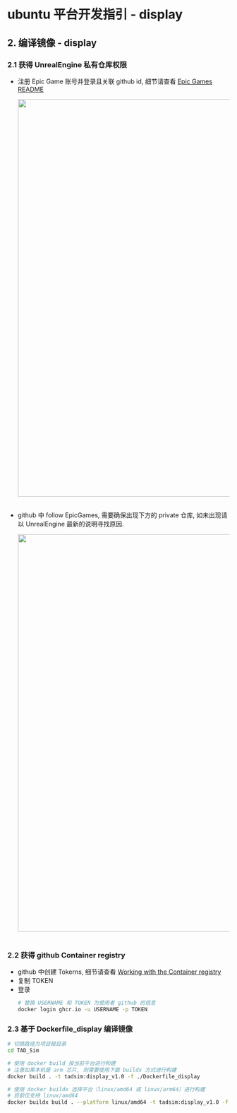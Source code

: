 # ubuntu 平台开发指引 - display

## 2. 编译镜像 - display

### 2.1 获得 UnrealEngine 私有仓库权限
- 注册 Epic Game 账号并登录且关联 github id, 细节请查看 [Epic Games README](https://github.com/EpicGames)
  <div align="center"><img src="./images/epicgames_req.png" alt="" width="900px"></div><br>

- github 中 follow EpicGames, 需要确保出现下方的 private 仓库, 如未出现请以 UnrealEngine 最新的说明寻找原因.
  <div align="center"><img src="./images/epicgames_unrealengine_github_private_repo.png" alt="" width="900px"></div><br>

### 2.2 获得 github Container registry
- github 中创建 Tokerns, 细节请查看 [Working with the Container registry](https://docs.github.com/en/packages/working-with-a-github-packages-registry/working-with-the-container-registry)
- 复制 TOKEN
- 登录
  ```bash
  # 替换 USERNAME 和 TOKEN 为使用者 github 的信息
  docker login ghcr.io -u USERNAME -p TOKEN
  ```

### 2.3 基于 Dockerfile_display 编译镜像
```bash
# 切换路径为项目根目录
cd TAD_Sim

# 使用 docker build 按当前平台进行构建
# 注意如果本机是 arm 芯片, 则需要使用下面 buildx 方式进行构建
docker build . -t tadsim:display_v1.0 -f ./Dockerfile_display

# 使用 docker buildx 选择平台（linux/amd64 或 linux/arm64）进行构建
# 目前仅支持 linux/amd64
docker buildx build . --platform linux/amd64 -t tadsim:display_v1.0 -f ./Dockerfile_display

```
